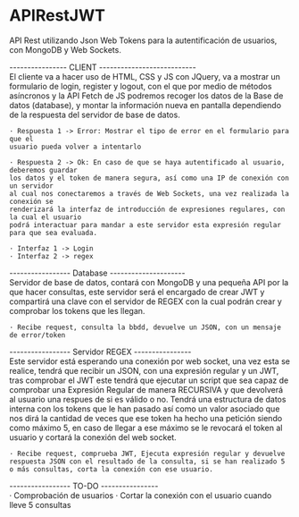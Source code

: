 # APIRestJWT
API Rest utilizando Json Web Tokens para la autentificación de usuarios, con MongoDB y Web Sockets.

---------------- CLIENT ---------------------------<br/>
El cliente va a hacer uso de HTML, CSS y JS con JQuery, va a mostrar un formulario de 
login, register y logout, con el que por medio de métodos asíncronos y la API Fetch de JS
podremos recoger los datos de la Base de datos (database), y montar la información nueva en
pantalla dependiendo de la respuesta del servidor de base de datos.

    · Respuesta 1 -> Error: Mostrar el tipo de error en el formulario para que el 
    usuario pueda volver a intentarlo

    · Respuesta 2 -> Ok: En caso de que se haya autentificado al usuario, deberemos guardar
    los datos y el token de manera segura, así como una IP de conexión con un servidor 
    al cual nos conectaremos a través de Web Sockets, una vez realizada la conexión se 
    renderizará la interfaz de introducción de expresiones regulares, con la cual el usuario
    podrá interactuar para mandar a este servidor esta expresión regular para que sea evaluada.

    · Interfaz 1 -> Login
    · Interfaz 2 -> regex

----------------- Database ---------------------<br/>
Servidor de base de datos, contará con MongoDB y una pequeña API por la que hacer consultas, 
este servidor será el encargado de crear JWT y compartirá una clave con el servidor de REGEX
con la cual podrán crear y comprobar los tokens que les llegan. 

    · Recibe request, consulta la bbdd, devuelve un JSON, con un mensaje de error/token


----------------- Servidor REGEX ----------------<br/>
Este servidor está esperando una conexión por web socket, una vez esta se realice, tendrá que recibir un JSON, con una expresión regular y un JWT, tras comprobar el JWT este tendrá que ejecutar un script que sea capaz de comprobar una Expresión Regular de manera RECURSIVA y que devolverá al usuario una respues de si es válido o no. Tendrá una estructura de datos
interna con los tokens que le han pasado así como un valor asociado que nos dirá la cantidad
de veces que ese token ha hecho una petición siendo como máximo 5, en caso de llegar a ese máximo se le revocará el token al usuario y cortará la conexión del web socket.

    · Recibe request, comprueba JWT, Ejecuta expresión regular y devuelve respuesta JSON con el resultado de la consulta, si se han realizado 5 o más consultas, corta la conexión con ese usuario.


----------------- TO-DO ----------------<br/>
    · Comprobación de usuarios
    · Cortar la conexión con el usuario cuando lleve 5 consultas